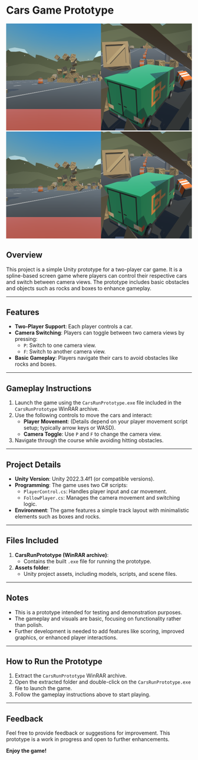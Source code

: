 # Cars Game Prototype
![image](https://github.com/chammakh-yassine/CarGame_Prototype/blob/main/Screenshot%202024-12-30%20232632.png)
![image](https://github.com/chammakh-yassine/CarGame_Prototype/blob/main/Screenshot%202024-12-30%20232632.png)

## Overview
This project is a simple Unity prototype for a two-player car game. It is a spline-based screen game where players can control their respective cars and switch between camera views. The prototype includes basic obstacles and objects such as rocks and boxes to enhance gameplay.

---

## Features
- **Two-Player Support**: Each player controls a car.
- **Camera Switching**: Players can toggle between two camera views by pressing:
  - `P`: Switch to one camera view.
  - `F`: Switch to another camera view.
- **Basic Gameplay**: Players navigate their cars to avoid obstacles like rocks and boxes.

---

## Gameplay Instructions
1. Launch the game using the `CarsRunPrototype.exe` file included in the `CarsRunPrototype` WinRAR archive.
2. Use the following controls to move the cars and interact:
   - **Player Movement**: (Details depend on your player movement script setup; typically arrow keys or WASD).
   - **Camera Toggle**: Use `P` and `F` to change the camera view.
3. Navigate through the course while avoiding hitting obstacles.

---

## Project Details
- **Unity Version**: Unity 2022.3.4f1 (or compatible versions).
- **Programming**: The game uses two C# scripts:
  - `PlayerControl.cs`: Handles player input and car movement.
  - `FollowPlayer.cs`: Manages the camera movement and switching logic.
- **Environment**: The game features a simple track layout with minimalistic elements such as boxes and rocks.

---

## Files Included
1. **CarsRunPrototype (WinRAR archive)**:
   - Contains the built `.exe` file for running the prototype.
2. **Assets folder**:
   - Unity project assets, including models, scripts, and scene files.

---

## Notes
- This is a prototype intended for testing and demonstration purposes.
- The gameplay and visuals are basic, focusing on functionality rather than polish.
- Further development is needed to add features like scoring, improved graphics, or enhanced player interactions.

---

## How to Run the Prototype
1. Extract the `CarsRunPrototype` WinRAR archive.
2. Open the extracted folder and double-click on the `CarsRunPrototype.exe` file to launch the game.
3. Follow the gameplay instructions above to start playing.

---

## Feedback
Feel free to provide feedback or suggestions for improvement. This prototype is a work in progress and open to further enhancements.

**Enjoy the game!**
